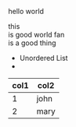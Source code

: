 hello 
world

this  
is good
world
fan\
is a good thing

- Unordered List
- 
|col1| col2|
| -------- | -------- |
|1|john|
|2|mary|

<inject key="test" value="test" cloudname="AZURE" enableCopy="true" enableClickToPaste="false" />

